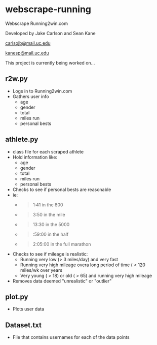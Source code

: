 # webscrape-running
Webscrape Running2win.com

Developed by Jake Carlson and Sean Kane

carlsojb@mail.uc.edu

kanesp@mail.uc.edu

This project is currently being worked on...

## r2w.py
* Logs in to Running2win.com
* Gathers user info 
    * age
    * gender
    * total
    * miles run
    * personal bests


## athlete.py
* class file for each scraped athlete
* Hold information like:
    * age
    * gender
    * total
    * miles run
    * personal bests
* Checks to see if personal bests are reasonable
* ie:
    * > 1:41 in the 800
    * > 3:50 in the mile
    * > 13:30 in the 5000
    * > :59:00 in the half
    * > 2:05:00 in the full marathon
* Checks to see if mileage is realistic:
    * Running very low (> 3 miles/day) and very fast
    * Running very high mileage overa  long period of time ( < 120 miles/wk over years
    * Very young ( > 18) or old ( > 65) and running very high mileage
* Removes data deemed "unrealistic" or "outlier"


## plot.py
* Plots user data

## Dataset.txt
* File that contains usernames for each of the data points
